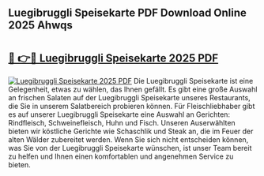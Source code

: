 ## Luegibruggli Speisekarte PDF Download Online 2025 Ahwqs

# <h2><a href="http://gc9jrqw.nevu.top/?p=Luegibruggli+Speisekarte">🔗 👉🔴 Luegibruggli Speisekarte 2025 PDF</a></h2>

[![Luegibruggli Speisekarte 2025 PDF](https://i.imgur.com/dBaPXMq.png)](http://gc9jrqw.nevu.top/?p=Luegibruggli+Speisekarte)
Die Luegibruggli Speisekarte ist eine Gelegenheit, etwas zu wählen, das Ihnen gefällt. Es gibt eine große Auswahl an frischen Salaten auf der Luegibruggli Speisekarte unseres Restaurants, die Sie in unserem Salatbereich probieren können. Für Fleischliebhaber gibt es auf unserer Luegibruggli Speisekarte eine Auswahl an Gerichten: Rindfleisch, Schweinefleisch, Huhn und Fisch. Unseren Auserwählten bieten wir köstliche Gerichte wie Schaschlik und Steak an, die im Feuer der alten Wälder zubereitet werden. Wenn Sie sich nicht entscheiden können, was Sie von der Luegibruggli Speisekarte wünschen, ist unser Team bereit zu helfen und Ihnen einen komfortablen und angenehmen Service zu bieten.
